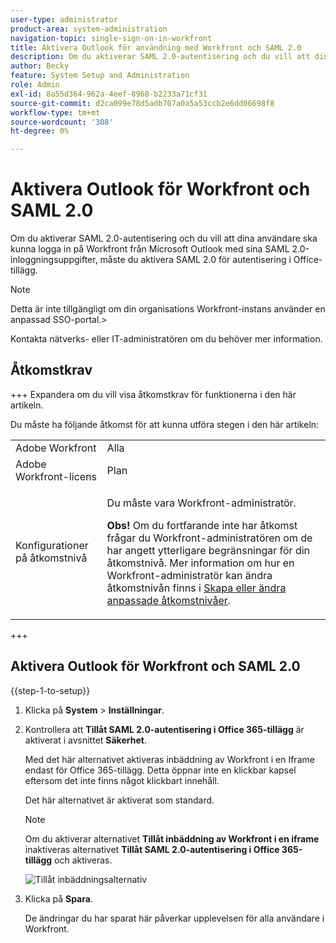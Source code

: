 ```yaml
---
user-type: administrator
product-area: system-administration
navigation-topic: single-sign-on-in-workfront
title: Aktivera Outlook för användning med Workfront och SAML 2.0
description: Om du aktiverar SAML 2.0-autentisering och du vill att dina användare ska kunna logga in på Workfront från Microsoft Outlook med sina SAML 2.0-inloggningsuppgifter, måste du aktivera SAML 2.0 för autentisering i Office-tillägg.
author: Becky
feature: System Setup and Administration
role: Admin
exl-id: 8a55d364-962a-4eef-8968-b2233a71cf31
source-git-commit: d2ca099e78d5adb707a0a5a53ccb2e6dd06698f8
workflow-type: tm+mt
source-wordcount: '308'
ht-degree: 0%

---
```


# Aktivera Outlook för Workfront och SAML 2.0

Om du aktiverar SAML 2.0-autentisering och du vill att dina användare ska kunna logga in på Workfront från Microsoft Outlook med sina SAML 2.0-inloggningsuppgifter, måste du aktivera SAML 2.0 för autentisering i Office-tillägg.

>[!NOTE]
>
>Detta är inte tillgängligt om din organisations Workfront-instans använder en anpassad SSO-portal.>
><!--
>or is enabled with Adobe IMS>
>-->
>Kontakta nätverks- eller IT-administratören om du behöver mer information.

## Åtkomstkrav

+++ Expandera om du vill visa åtkomstkrav för funktionerna i den här artikeln.

Du måste ha följande åtkomst för att kunna utföra stegen i den här artikeln:

<table style="table-layout:auto"> 
 <col> 
 <col> 
 <tbody> 
  <tr> 
   <td role="rowheader">Adobe Workfront</td> 
   <td>Alla</td> 
  </tr> 
  <tr> 
   <td role="rowheader">Adobe Workfront-licens</td> 
   <td>Plan</td> 
  </tr> 
  <tr> 
   <td role="rowheader">Konfigurationer på åtkomstnivå</td> 
   <td> <p>Du måste vara Workfront-administratör.</p> <p><b>Obs!</b> Om du fortfarande inte har åtkomst frågar du Workfront-administratören om de har angett ytterligare begränsningar för din åtkomstnivå. Mer information om hur en Workfront-administratör kan ändra åtkomstnivån finns i <a href="../../../administration-and-setup/add-users/configure-and-grant-access/create-modify-access-levels.md" class="MCXref xref">Skapa eller ändra anpassade åtkomstnivåer</a>.</p> </td> 
  </tr> 
 </tbody> 
</table>

+++

## Aktivera Outlook för Workfront och SAML 2.0

{{step-1-to-setup}}

1. Klicka på **System** > **Inställningar**.

1. Kontrollera att **Tillåt SAML 2.0-autentisering i Office 365-tillägg** är aktiverat i avsnittet **Säkerhet**.

   Med det här alternativet aktiveras inbäddning av Workfront i en Iframe endast för Office 365-tillägg. Detta öppnar inte en klickbar kapsel eftersom det inte finns något klickbart innehåll.

   Det här alternativet är aktiverat som standard.

   >[!NOTE]
   >
   >Om du aktiverar alternativet **Tillåt inbäddning av Workfront i en iframe** inaktiveras alternativet **Tillåt SAML 2.0-autentisering i Office 365-tillägg** och aktiveras.
   >
   >![Tillåt inbäddningsalternativ](assets/if-you-enable.png)
   >

1. Klicka på **Spara**.

   De ändringar du har sparat här påverkar upplevelsen för alla användare i Workfront.
